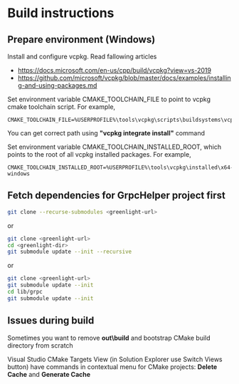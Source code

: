 # Build instructions

## Prepare environment (Windows)

Install and configure vcpkg. Read fallowing articles

- https://docs.microsoft.com/en-us/cpp/build/vcpkg?view=vs-2019
- https://github.com/microsoft/vcpkg/blob/master/docs/examples/installing-and-using-packages.md

Set environment variable CMAKE_TOOLCHAIN_FILE to point to vcpkg cmake toolchain script. For example,

```
CMAKE_TOOLCHAIN_FILE=%USERPROFILE%\tools\vcpkg\scripts\buildsystems\vcpkg.cmake
```

You can get correct path using **"vcpkg integrate install"** command

Set environment variable CMAKE_TOOLCHAIN_INSTALLED_ROOT, which  points to the root
of all vcpkg installed packages. For example,

```
CMAKE_TOOLCHAIN_INSTALLED_ROOT=%USERPROFILE%\tools\vcpkg\installed\x64-windows
```

## Fetch dependencies for GrpcHelper project first

```bash
git clone --recurse-submodules <greenlight-url>
```

or

```bash
git clone <greenlight-url>
cd <greenlight-dir>
git submodule update --init --recursive
```
or

```bash
git clone <greenlight-url>
git submodule update --init
cd lib/grpc
git submodule update --init
```

## Issues during build

Sometimes you want to remove **out\build** and bootstrap CMake build directory from scratch

Visual Studio CMake Targets View (in Solution Explorer use Switch Views button) have
commands in contextual menu for CMake projects: **Delete Cache** and **Generate Cache**
 